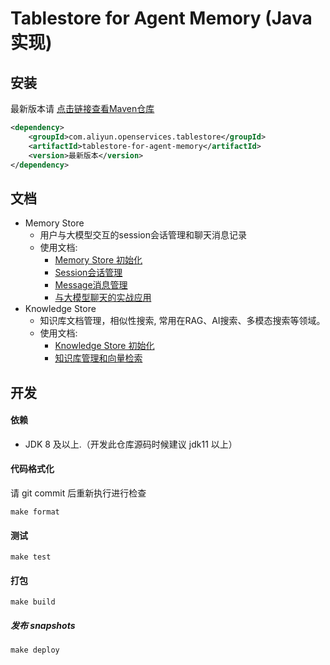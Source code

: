 # Tablestore for Agent Memory (Java 实现)

## 安装

最新版本请 [点击链接查看Maven仓库](https://central.sonatype.com/artifact/com.aliyun.openservices.tablestore/tablestore-for-agent-memory)

```xml
<dependency>
	<groupId>com.aliyun.openservices.tablestore</groupId>
	<artifactId>tablestore-for-agent-memory</artifactId>
	<version>最新版本</version>
</dependency>
```

## 文档

- Memory Store
	- 用户与大模型交互的session会话管理和聊天消息记录
	- 使用文档:
		- [Memory Store 初始化](examples/src/main/java/com/aliyun/openservices/tablestore/agent/memory/MemoryStoreInitExample.java)
		- [Session会话管理](examples/src/main/java/com/aliyun/openservices/tablestore/agent/memory/SessionExample.java)
		- [Message消息管理](examples/src/main/java/com/aliyun/openservices/tablestore/agent/memory/MessageExample.java)
		- [与大模型聊天的实战应用](examples/src/main/java/com/aliyun/openservices/tablestore/agent/memory/SimpleUseExample.java)
- Knowledge Store
	- 知识库文档管理，相似性搜索, 常用在RAG、AI搜索、多模态搜索等领域。
	- 使用文档:
		- [Knowledge Store 初始化](examples/src/main/java/com/aliyun/openservices/tablestore/agent/knowledge/KnowledgeStoreInitExample.java)
		- [知识库管理和向量检索](examples/src/main/java/com/aliyun/openservices/tablestore/agent/knowledge/KnowledgeExample.java)
## 开发

#### 依赖

- JDK 8 及以上.（开发此仓库源码时候建议 jdk11 以上）

#### 代码格式化

请 git commit 后重新执行进行检查

```shell
make format
```

#### 测试

```shell
make test
```

#### 打包

```shell
make build
```

##### 发布 snapshots

```shell
make deploy
```
